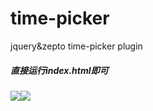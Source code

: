 # time-picker
jquery&amp;zepto time-picker plugin

##### 直接运行index.html即可

![](https://user-gold-cdn.xitu.io/2018/7/13/1649183a0e11ef9c?w=315&h=553&f=png&s=5574)![](https://user-gold-cdn.xitu.io/2018/7/13/1649184a32216bdb?w=313&h=553&f=png&s=14832)
